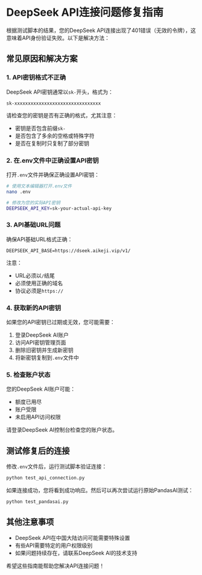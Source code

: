 # DeepSeek API连接问题修复指南

根据测试脚本的结果，您的DeepSeek API连接出现了401错误（无效的令牌），这意味着API身份验证失败。以下是解决方法：

## 常见原因和解决方案

### 1. API密钥格式不正确

DeepSeek API密钥通常以`sk-`开头，格式为：
```
sk-xxxxxxxxxxxxxxxxxxxxxxxxxxxxxxxx
```

请检查您的密钥是否有正确的格式，尤其注意：
- 密钥是否包含前缀`sk-`
- 是否包含了多余的空格或特殊字符
- 是否在复制时只复制了部分密钥

### 2. 在.env文件中正确设置API密钥

打开`.env`文件并确保正确设置API密钥：
```bash
# 使用文本编辑器打开.env文件
nano .env

# 修改为您的实际API密钥
DEEPSEEK_API_KEY=sk-your-actual-api-key
```

### 3. API基础URL问题

确保API基础URL格式正确：
```
DEEPSEEK_API_BASE=https://dseek.aikeji.vip/v1/
```

注意：
- URL必须以`/`结尾
- 必须使用正确的域名
- 协议必须是`https://`

### 4. 获取新的API密钥

如果您的API密钥已过期或无效，您可能需要：
1. 登录DeepSeek AI账户
2. 访问API密钥管理页面
3. 删除旧密钥并生成新密钥
4. 将新密钥复制到`.env`文件中

### 5. 检查账户状态

您的DeepSeek AI账户可能：
- 额度已用尽
- 账户受限
- 未启用API访问权限

请登录DeepSeek AI控制台检查您的账户状态。

## 测试修复后的连接

修改`.env`文件后，运行测试脚本验证连接：
```bash
python test_api_connection.py
```

如果连接成功，您将看到成功响应。然后可以再次尝试运行原始PandasAI测试：
```bash
python test_pandasai.py
```

## 其他注意事项

- DeepSeek API在中国大陆访问可能需要特殊设置
- 有些API需要特定的用户权限级别
- 如果问题持续存在，请联系DeepSeek AI的技术支持

希望这些指南能帮助您解决API连接问题！ 